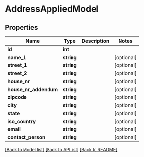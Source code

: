 # AddressAppliedModel

## Properties
Name | Type | Description | Notes
------------ | ------------- | ------------- | -------------
**id** | **int** |  | 
**name_1** | **string** |  | [optional] 
**street_1** | **string** |  | [optional] 
**street_2** | **string** |  | [optional] 
**house_nr** | **string** |  | [optional] 
**house_nr_addendum** | **string** |  | [optional] 
**zipcode** | **string** |  | [optional] 
**city** | **string** |  | [optional] 
**state** | **string** |  | [optional] 
**iso_country** | **string** |  | [optional] 
**email** | **string** |  | [optional] 
**contact_person** | **string** |  | [optional] 

[[Back to Model list]](../README.md#documentation-for-models) [[Back to API list]](../README.md#documentation-for-api-endpoints) [[Back to README]](../README.md)


